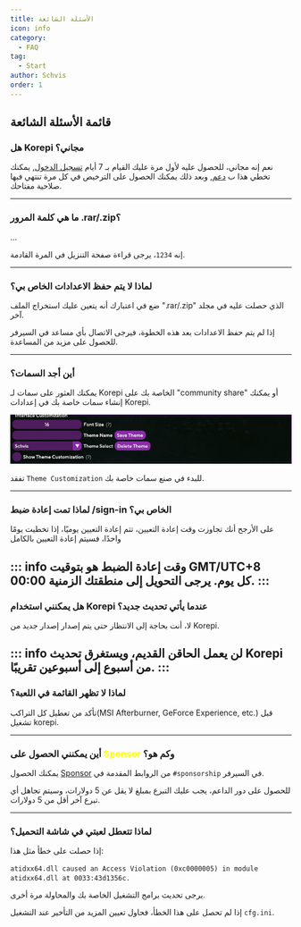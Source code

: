```yaml
---
title: الأسئلة الشائعة
icon: info
category:
  - FAQ
tag:
  - Start
author: Schvis
order: 1
---
```


## قائمة الأسئلة الشائعة

### هل Korepi  مجاني؟

نعم إنه مجاني، للحصول عليه لأول مرة عليك القيام بـ 7 أيام [تسجيل الدخول](../start/sign-in.md), يمكنك تخطي هذا ب [دعم](../start/sponsor.md), وبعد ذلك يمكنك الحصول على الترخيص في كل مرة تنتهي فيها صلاحية مفتاحك.

---
### ما هي كلمة المرور .rar/.zip؟

...

إنه `1234`، يرجى قراءة صفحة التنزيل في المرة القادمة.

---
### لماذا لا يتم حفظ الاعدادات الخاص بي؟

ضع في اعتبارك أنه يتعين عليك استخراج الملف ".rar/.zip" الذي حصلت عليه في مجلد آخر.

إذا لم يتم حفظ الاعدادات بعد هذه الخطوة، فيرجى الاتصال بأي مساعد في السيرفر للحصول على مزيد من المساعدة.

---
### أين أجد السمات؟

يمكنك العثور على سمات لـ Korepi الخاصة بك على "community share" أو يمكنك إنشاء سمات خاصة بك في إعدادات Korepi.

![](/assets/images/docs/202312/theme-settings.png)

تفقد `Theme Customization` للبدء في صنع سمات خاصة بك.

---
### لماذا تمت إعادة ضبط /sign-in الخاص بي؟

على الأرجح أنك تجاوزت وقت إعادة التعيين، تتم إعادة التعيين يوميًا، إذا تخطيت يومًا واحدًا، فسيتم إعادة التعيين بالكامل

::: info وقت إعادة الضبط هو بتوقيت GMT/UTC+8 00:00 كل يوم. يرجى التحويل إلى منطقتك الزمنية.
:::
---

### هل يمكنني استخدام Korepi عندما يأتي تحديث جديد؟

لا، أنت بحاجة إلى الانتظار حتى يتم إصدار إصدار جديد من Korepi.

::: info لن يعمل الحاقن القديم، ويستغرق تحديث Korepi من أسبوع إلى أسبوعين تقريبًا.
:::
---

### لماذا لا تظهر القائمة في اللعبة؟

تأكد من تعطيل كل التراكب(MSI Afterburner, GeForce Experience, etc.) قبل تشغيل korepi.

---
### أين يمكنني الحصول على <span style='color:yellow;'>Sponsor</span> وكم هو؟

يمكنك الحصول [Sponsor](../start/sponsor.md) من الروابط المقدمة في `#sponsorship` في السيرفر.

للحصول على دور الداعم، يجب عليك التبرع بمبلغ لا يقل عن 5 دولارات، وسيتم تجاهل أي تبرع آخر أقل من 5 دولارات.

---
### لماذا تتعطل لعبتي في شاشة التحميل؟

إذا حصلت على خطأ مثل هذا:

`atidxx64.dll caused an Access Violation (0xc0000005) in module atidxx64.dll at 0033:43d1356c.`

يرجى تحديث برامج التشغيل الخاصة بك والمحاولة مرة أخرى.

إذا لم تحصل على هذا الخطأ، فحاول تعيين المزيد من التأخير عند التشغيل `cfg.ini`.
